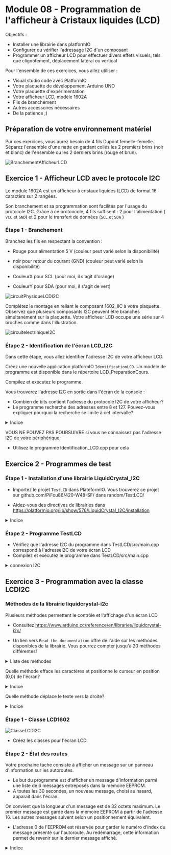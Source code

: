 # Module 08 - Programmation de l'afficheur à Cristaux liquides (LCD)

Objectifs :

- Installer une librairie dans platformIO
- Configurer ou vérifier l'adressage I2C d'un composant
- Programmer un afficheur LCD pour effectuer divers effets visuels, tels que clignotement, déplacement latéral ou vertical

Pour l'ensemble de ces exercices, vous allez utiliser :

- Visual studio code avec PlatformIO
- Votre plaquette de développement Arduino UNO
- Votre plaquette d'expérimentation
- Votre afficheur LCD, modèle 1602A
- Fils de branchement
- Autres accessoires nécessaires
- De la patience ;)

## Préparation de votre environnement matériel

Pur ces exercices, vous aurez besoin de 4 fils Dupont femelle-femelle. Séparez l'ensemble d'une natte en gardant collés les 2 premiers brins (noir et blanc) de l'ensemble ou les 2 derniers brins (rouge et brun).

![BranchementAfficheurLCD](img/branchementLCDI2C.png)

## Exercice 1 -  Afficheur LCD avec le protocole I2C

Le module 1602A est un afficheur à cristaux liquides (LCD) de format 16 caractèrs sur 2 rangées.

Son branchement et sa programmation sont facilités par l'usage du protocole I2C. Grâce à ce protoocole, 4 fils suffisent : 2 pour l'alimentation ( ```VCC``` et  ```GND```) et 2 pour le transfert de données (```SCL``` et ```SDA``` )

### Étape 1 - Branchement

Branchez les fils en respectant la convention :

- Rouge pour alimentation 5 V (couleur peut varié selon la disponibilité)

- noir pour retour du courant (GND) (couleur peut varié selon la disponibilité)

- CouleurX pour SCL (pour moi, il s'agit d'orange)

- CouleurY pour SDA (pour moi, il s'agit de vert)

![circuitPhysiqueLCDI2C](img/circuitPhysiqueLCDI2C.png)

Complétez le montage en reliant le composant 1602_IIC à votre plaquette. Observez que plusieurs composants I2C peuvent être branchés simultanément sur la plaquette. Votre afficheur LCD occupe une série sur 4 broches comme dans l'illustration.

![circuitelectriniqueI2C](img/SchemaLCDI2C.png)

### Étape 2 - Identification de l'écran LCD_I2C

Dans cette étape, vous allez identifier l'adresse I2C de votre afficheur LCD.

Créez une nouvelle application platformIO ```IdentificationLCD```. Un modèle de programme est disponible dans le répertoire LCD_PreparationCours.

Compilez et exécutez le programme.

Vous trouverez l'adresse I2C en sortie dans l'écran de la console :

- Combien de bits contient l'adresse du protocole I2C de votre afficheur?
- Le programme recherche des adresses entre 8 et 127. Pouvez-vous expliquer pourquoi la recherche se limite à cet intervalle?

<details>
    <summary>Indice</summary>

Le protocole I2C a une plage d'adresse sur 7 bits. La limite supérieure est donc 127. Les 3 premiers bits sont réservés pour des commandes spécifiques du protocole. Elles ne peuvent donc pas servir pour identifier un périphérique.

</details>

VOUS NE POUVEZ PAS POURSUIVRE si vous ne connaissez pas l'adresse I2C de votre périphérique.

- Utilisez le programme Identification_LCD.cpp pour cela

## Exercice 2 -  Programmes de test

### Étape 1 - Installation d'une librairie LiquidCrystal_I2C

- Importez le projet ```TestLCD``` dans PlateformIO.  Vous trouverez ce projet sur github.com/PiFou86/420-W48-SF/ dans random/TestLCD/

- Aidez-vous des directives de librairies dans https://platformio.org/lib/show/576/LiquidCrystal_I2C/installation

<details>
    <summary>Indice</summary>

L'onglet Installation donne la liste des dépendances à ajouter dans le fichier de configuration platformIO.ini de l'application.

L'onglet Headers donne l'entête ```#include``` de la librairie à ajouter dans le programme "main.cpp"

</details>

### Étape 2 - Programme TestLCD

- Vérifiez que l'adresse I2C du programme dans TestLCD/src/main.cpp correspond à l'adresseI2C de votre écran LCD
- Compilez et exécutez le programme dans TestLCD/src/main.cpp

<details>
    <summary>connexion I2C</summary>

Pour tester une connexion I2C, utilisez le code suivant, au démarrage:

    Wire.beginTransmission();  
    if (!Wire.endTransmission(<adresseI2C>) == 0) {
        Serial.println("Erreur de connexion I2C");
        return;
    }
</details>

## Exercice 3 - Programmation avec la classe LCDI2C 

### Méthodes de la librairie liquidcrystal-i2c

Plusieurs méthodes permettent le contrôle et l'affichage d'un écran LCD

- Consultez https://www.arduino.cc/reference/en/libraries/liquidcrystal-i2c/

- Un lien vers ```Read the documentation``` offre de  l'aide sur les méthodes disponibles de la librairie. Vous pourrez compter jusqu'à 20 méthodes différentes!

<details>
    <summary>Liste des méthodes</summary>

- La liste des méthodes est donné dans le fichier ```keywords.txt``` du site web  
</details>

Quelle méthode efface les caractères et positionne le curseur en position (0,0) de l'écran?
 
<details>
    <summary>Indice</summary>

 objet.clear();
 
</details>

 Quelle méthode déplace le texte vers la droite?

<details>
    <summary>Indice</summary>

 objet.scrollDisplayRight();

</details>

### Étape 1 - Classe LCD1602

![ClasseLCDI2C](img/ClasseVirtuelleLCD.jpg)

- Créez les classes pour l'écran LCD.

### Étape 2 -  État des routes

Votre prochaine tache consiste à afficher un message sur un panneau d'information sur les autoroutes.

- Le but du programme est d'afficher un message d'information parmi une liste de 6 messages entreposés dans la mémoire EEPROM.
- A toutes les 30 secondes, un nouveau message, choisi au hasard, apparaît dans l'écran.

On convient que la longueur d'un message est de 32 octets maximum. Le premier message est gardé dans la mémoire EEPROM à partir de l'adresse 16. Les autres messages suivent selon un positionnement équivalent.

- L'adresse 0 de l'EEPROM est réservée pour garder le numéro d'index du message présenté sur l'autoroute. Au redémarrage, cette information permet de revenir sur le dernier message affiché.

<details>
    <summary>Indice</summary>

Consultez le site d'Arduino pour tirer un nombre au hasard

</details>
